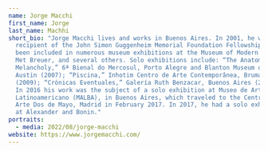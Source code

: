 ```yaml
---
name: Jorge Macchi
first_name: Jorge
last_name: Machhi
short_bio: "Jorge Macchi lives and works in Buenos Aires. In 2001, he was the
  recipient of the John Simon Guggenheim Memorial Foundation Fellowship. He has
  been included in numerous museum exhibitions at the Museum of Modern Art, the
  Met Breuer, and several others. Solo exhibitions include: “The Anatomy of
  Melancholy,” 6ª Bienal do Mercosul, Porto Alegre and Blanton Museum of Art,
  Austin (2007); “Piscina,” Inhotim Centro de Arte Contemporânea, Brumadinho
  (2009); “Crónicas Eventuales,” Galería Ruth Benzacar, Buenos Aires (2010). I
  In 2016 his work was the subject of a solo exhibition at Museo de Arte
  Latinoamericano (MALBA), in Buenos Aires, which traveled to the Centro de
  Arte Dos de Mayo, Madrid in February 2017. In 2017, he had a solo exhibition
  at Alexander and Bonin."
portraits:
  - media: 2022/08/jorge-macchi
website: https://www.jorgemacchi.com/
---
```

